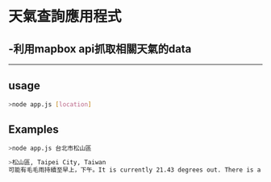 # 天氣查詢應用程式

## -利用mapbox api抓取相關天氣的data

---

## usage
```bash
>node app.js [location]
```

## Examples
```bash
>node app.js 台北市松山區
```

```bash
>松山區, Taipei City, Taiwan
可能有毛毛雨持續至早上，下午。It is currently 21.43 degrees out. There is a 14% chance of rain.
```
